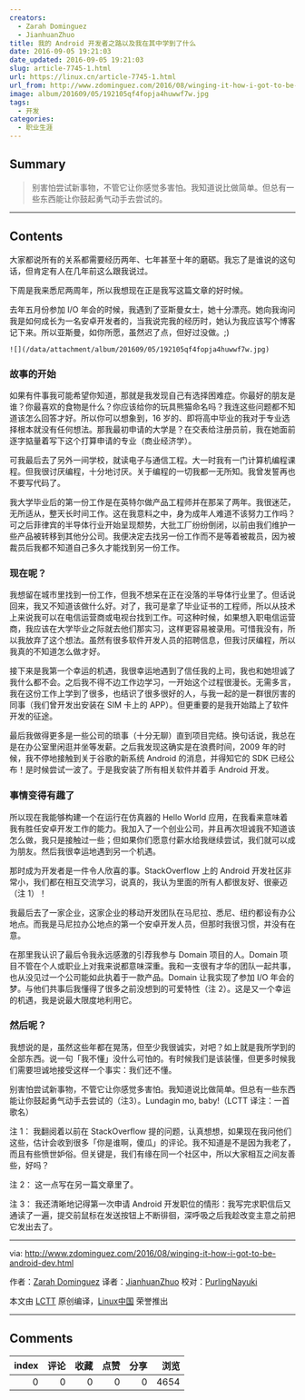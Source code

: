 ```yaml
---
creators:
  - Zarah Dominguez
  - JianhuanZhuo
title: 我的 Android 开发者之路以及我在其中学到了什么
date: 2016-09-05 19:21:03
date_updated: 2016-09-05 19:21:03
slug: article-7745-1.html
url: https://linux.cn/article-7745-1.html
url_from: http://www.zdominguez.com/2016/08/winging-it-how-i-got-to-be-android-dev.html
image: album/201609/05/192105qf4fopja4huwwf7w.jpg
tags:
  - 开发
categories:
  - 职业生涯
---
```


## Summary

> 别害怕尝试新事物，不管它让你感觉多害怕。我知道说比做简单。但总有一些东西能让你鼓起勇气动手去尝试的。

***

<!-- more -->

## Contents

大家都说所有的关系都需要经历两年、七年甚至十年的磨砺。我忘了是谁说的这句话，但肯定有人在几年前这么跟我说过。

下周是我来悉尼两周年，所以我想现在正是我写这篇文章的好时候。

去年五月份参加 I/O 年会的时候，我遇到了亚斯曼女士，她十分漂亮。她向我询问我是如何成长为一名安卓开发者的，当我说完我的经历时，她认为我应该写个博客记下来。所以亚斯曼，如你所愿，虽然迟了点，但好过没做。;)

`![](/data/attachment/album/201609/05/192105qf4fopja4huwwf7w.jpg)`

### 故事的开始

如果有件事我可能希望你知道，那就是我发现自己有选择困难症。你最好的朋友是谁？你最喜欢的食物是什么？你应该给你的玩具熊猫命名吗？我连这些问题都不知道该怎么回答才好。所以你可以想象到，16 岁的、即将高中毕业的我对于专业选择根本就没有任何想法。那我最初申请的大学是？在交表给注册员前，我在她面前逐字掂量着写下这个打算申请的专业（商业经济学）。

可我最后去了另外一间学校，就读电子与通信工程。大一时我有一门计算机编程课程。但我很讨厌编程，十分地讨厌。关于编程的一切我都一无所知。我曾发誓再也不要写代码了。

我大学毕业后的第一份工作是在英特尔做产品工程师并在那呆了两年。我很迷茫，无所适从，整天长时间工作。这在我意料之中，身为成年人难道不该努力工作吗？可之后菲律宾的半导体行业开始呈现颓势，大批工厂纷纷倒闭，以前由我们维护一些产品被转移到其他分公司。我便决定去找另一份工作而不是等着被裁员，因为被裁员后我都不知道自己多久才能找到另一份工作。

### 现在呢？

我想留在城市里找到一份工作，但我不想呆在正在没落的半导体行业里了。但话说回来，我又不知道该做什么好。对了，我可是拿了毕业证书的工程师，所以从技术上来说我可以在电信运营商或电视台找到工作。可这种时候，如果想入职电信运营商，我应该在大学毕业之际就去他们那实习，这样更容易被录用。可惜我没有，所以我放弃了这个想法。虽然有很多软件开发人员的招聘信息，但我讨厌编程，所以我真的不知道怎么做才好。

接下来是我第一个幸运的机遇，我很幸运地遇到了信任我的上司，我也和她坦诚了我什么都不会。之后我不得不边工作边学习，一开始这个过程很漫长。无需多言，我在这份工作上学到了很多，也结识了很多很好的人，与我一起的是一群很厉害的同事（我们曾开发出安装在 SIM 卡上的 APP）。但更重要的是我开始踏上了软件开发的征途。

最后我做得更多是一些公司的琐事（十分无聊）直到项目完结。换句话说，我总在是在办公室里闲逛并坐等发薪。之后我发现这确实是在浪费时间，2009 年的时候，我不停地接触到关于谷歌的新系统 Android 的消息，并得知它的 SDK 已经公布！是时候尝试一波了。于是我安装了所有相关软件并着手 Android 开发。

### 事情变得有趣了

所以现在我能够构建一个在运行在仿真器的 Hello World 应用，在我看来意味着我有胜任安卓开发工作的能力。我加入了一个创业公司，并且再次坦诚我不知道该怎么做，我只是接触过一些；但如果你们愿意付薪水给我继续尝试，我们就可以成为朋友。然后我很幸运地遇到另一个机遇。

那时成为开发者是一件令人欣喜的事。StackOverflow 上的 Android 开发社区非常小，我们都在相互交流学习，说真的，我认为里面的所有人都很友好、很豪迈（注 1）！

我最后去了一家企业，这家企业的移动开发团队在马尼拉、悉尼、纽约都设有办公地点。而我是马尼拉办公地点的第一个安卓开发人员，但那时我很习惯，并没有在意。

在那里我认识了最后令我永远感激的引荐我参与 Domain 项目的人。Domain 项目不管在个人或职业上对我来说都意味深重。我和一支很有才华的团队一起共事，也从没见过一个公司能如此执着于一款产品。Domain 让我实现了参加 I/O 年会的梦。与他们共事后我懂得了很多之前没想到的可爱特性（注 2）。这是又一个幸运的机遇，我是说最大限度地利用它。

### 然后呢？

我想说的是，虽然这些年都在晃荡，但至少我很诚实，对吧？如上就是我所学到的全部东西。说一句「我不懂」没什么可怕的。有时候我们是该装懂，但更多时候我们需要坦诚地接受这样一个事实：我们还不懂。

别害怕尝试新事物，不管它让你感觉多害怕。我知道说比做简单。但总有一些东西能让你鼓起勇气动手去尝试的（注3）。Lundagin mo, baby!（LCTT 译注：一首歌名）

注 1： 我翻阅着以前在 StackOverflow 提的问题，认真想想，如果现在我问他们这些，估计会收到很多「你是谁啊，傻瓜」的评论。我不知道是不是因为我老了，而且有些愤世妒俗。但关键是，我们有缘在同一个社区中，所以大家相互之间友善些，好吗？

注 2： 这一点写在另一篇文章里了。

注 3： 我还清晰地记得第一次申请 Android 开发职位的情形：我写完求职信后又通读了一遍，提交前鼠标在发送按钮上不断徘徊，深呼吸之后我趁改变主意之前把它发出去了。

---

via: <http://www.zdominguez.com/2016/08/winging-it-how-i-got-to-be-android-dev.html>

作者：[Zarah Dominguez](https://plus.google.com/102371834744366149197) 译者：[JianhuanZhuo](https://github.com/JianhuanZhuo) 校对：[PurlingNayuki](https://github.com/PurlingNayuki)

本文由 [LCTT](https://github.com/LCTT/TranslateProject) 原创编译，[Linux中国](https://linux.cn/) 荣誉推出

***

## Comments


|   index |   评论 |   收藏 |   点赞 |   分享 |   浏览 |
|--------:|-------:|-------:|-------:|-------:|-------:|
|       0 |      0 |      0 |      0 |      0 |   4654 |
